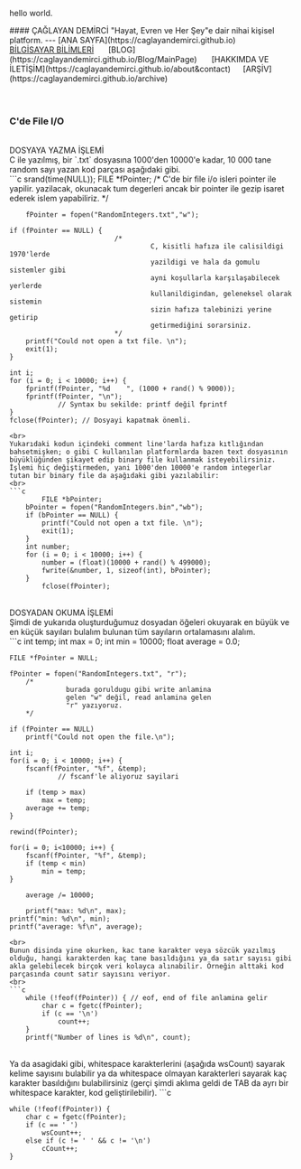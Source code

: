 <p3>hello world.</p3>
<html>
	<head>
		<title>Ana Sayfa</title>
		<link rel="stylesheet" type="text/css" href="../RMStyle.css">
		<link rel="icon" href="../coloricon.png">
		<link rel="stylesheet" href="../sunburst.css">
		<script src="../highlight.pack.js"></script><script>hljs.initHighlightingOnLoad();</script>
	</head>
</html>
#### ÇAĞLAYAN DEMİRCİ
<p2>"Hayat, Evren ve Her Şey"e dair nihai kişisel platform.</p2>
---
[ANA SAYFA](https://caglayandemirci.github.io) &nbsp;&emsp;
<a class="currentLink" href="https://caglayandemirci.github.io/CS/MainPage">BİLGİSAYAR BİLİMLERİ<a> &nbsp;&emsp;
[BLOG](https://caglayandemirci.github.io/Blog/MainPage)	&nbsp;&emsp;
[HAKKIMDA VE İLETİŞİM](https://caglayandemirci.github.io/about&contact)	&nbsp;&emsp;[ARŞİV](https://caglayandemirci.github.io/archive)	&nbsp;&emsp;
<br><br><br>

### C'de File I/O
<br>
DOSYAYA YAZMA İŞLEMİ
<br>
C ile yazılmış, bir `.txt` dosyasına 1000'den 10000'e kadar, 10 000 tane random sayı yazan kod parçası aşağıdaki gibi.
<br> 
```c
	srand(time(NULL));
	FILE *fPointer; /*
                                       C'de bir file i/o isleri pointer ile yapilir.
                                       yazilacak, okunacak tum degerleri
                                       ancak bir pointer ile gezip isaret ederek
                                       islem yapabiliriz.
                              */

        fPointer = fopen("RandomIntegers.txt","w");

	if (fPointer == NULL) {
                              /*
                                       C, kisitli hafıza ile calisildigi 1970'lerde 
                                       yazildigi ve hala da gomulu sistemler gibi
                                       ayni koşullarla karşılaşabilecek yerlerde
                                       kullanildigindan, geleneksel olarak sistemin
                                       sizin hafıza talebinizi yerine getirip
                                       getirmediğini sorarsiniz.
                              */
		printf("Could not open a txt file. \n");
		exit(1);	
	}

	int i;   
	for (i = 0; i < 10000; i++) { 
		fprintf(fPointer, "%d    ", (1000 + rand() % 9000));
		fprintf(fPointer, "\n");
                // Syntax bu sekilde: printf değil fprintf
	}
    fclose(fPointer); // Dosyayi kapatmak önemli.
```
<br>
Yukarıdaki kodun içindeki comment line'larda hafıza kıtlığından bahsetmişken; o gibi C kullanılan platformlarda bazen text dosyasının büyüklüğünden şikayet edip binary file kullanmak isteyebilirsiniz. İşlemi hiç değiştirmeden, yani 1000'den 10000'e random integerlar tutan bir binary file da aşağıdaki gibi yazılabilir:
<br>
```c
        FILE *bPointer; 
	bPointer = fopen("RandomIntegers.bin","wb");
	if (bPointer == NULL) {
		printf("Could not open a txt file. \n");
		exit(1);	
	}
	int number;
	for (i = 0; i < 10000; i++) {
		number = (float)(10000 + rand() % 499000);
		fwrite(&number, 1, sizeof(int), bPointer);
	}
        fclose(fPointer);
```
<br>
DOSYADAN OKUMA İŞLEMİ
<br>
Şimdi de yukarıda oluşturduğumuz dosyadan öğeleri okuyarak en büyük ve en küçük sayıları bulalım bulunan tüm sayıların ortalamasını alalım.
<br>
```c
	int temp;
	int max = 0;
	int min = 10000;
	float average = 0.0;

	FILE *fPointer = NULL;

	fPointer = fopen("RandomIntegers.txt", "r");
        /*
                  burada goruldugu gibi write anlamina 
                  gelen "w" değil, read anlamina gelen
                  "r" yazıyoruz.
        */

	if (fPointer == NULL)
		printf("Could not open the file.\n");

	int i;
	for(i = 0; i < 10000; i++) {
		fscanf(fPointer, "%f", &temp);
                // fscanf'le aliyoruz sayilari

		if (temp > max) 
			max = temp;    
		average += temp;
	}
	
	rewind(fPointer);
	
	for(i = 0; i<10000; i++) {
		fscanf(fPointer, "%f", &temp);
		if (temp < min) 
			min = temp;
	}
        
        average /= 10000; 

        printf("max: %d\n", max);
	printf("min: %d\n", min);
	printf("average: %f\n", average);
```
<br>
Bunun disinda yine okurken, kac tane karakter veya sözcük yazılmış olduğu, hangi karakterden kaç tane basıldığını ya da satır sayısı gibi akla gelebilecek birçok veri kolayca alınabilir. Örneğin alttaki kod parçasında count satır sayısını veriyor.
<br>
```c
	while (!feof(fPointer)) { // eof, end of file anlamina gelir
		char c = fgetc(fPointer);
		if (c == '\n') 
			count++;
	}
	printf("Number of lines is %d\n", count);
```
<br>
Ya da asagidaki gibi, whitespace karakterlerini (aşağıda wsCount) sayarak kelime sayısını bulabilir ya da whitespace olmayan karakterleri sayarak kaç karakter basıldığını bulabilirsiniz (gerçi şimdi aklıma geldi de TAB da ayrı bir whitespace karakter, kod geliştirilebilir).
```c

	while (!feof(fPointer)) {
		char c = fgetc(fPointer);
		if (c == ' ') 
			wsCount++;
		else if (c != ' ' && c != '\n')
			cCount++;
	}	
```
